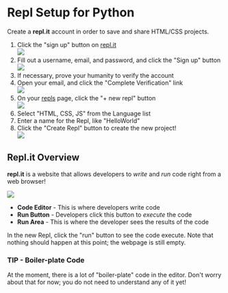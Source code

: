 # Repl Setup for Python
Create a **repl.it** account in order to save and share HTML/CSS projects.

1. Click the "sign up" button on [repl.it](https://repl.it)  
    ![](https://i.imgur.com/auGMhGe.png)
1. Fill out a username, email, and password, and click the "Sign up" button  
    ![](https://i.imgur.com/nXfLkbD.png)
1. If necessary, prove your humanity to verify the account
1. Open your email, and click the "Complete Verification" link  
    ![](https://i.imgur.com/MY2u6o9.png)
1. On your [repls](https://repl.it/repls) page, click the "+ new repl" button  
    ![](https://i.imgur.com/dexmyq8.png)
1. Select "HTML, CSS, JS" from the Language list
1. Enter a name for the Repl, like "HelloWorld"
1. Click the "Create Repl" button to create the new project!  
    ![](https://i.imgur.com/B8bPGLm.png)

## Repl.it Overview
**repl.it** is a website that allows developers to _write_ and _run_ code right from a web browser!

![](https://i.imgur.com/kK9o35q.png)

- **Code Editor** - This is where developers write code
- **Run Button** - Developers click this button to _execute_ the code
- **Run Area** - This is where the developer sees the results of the code

In the new Repl, click the "run" button to see the code execute. Note that nothing should happen at this point; the webpage is still empty.

### TIP - Boiler-plate Code
At the moment, there is a lot of "boiler-plate" code in the editor. Don't worry about that for now; you do not need to understand any of it yet!